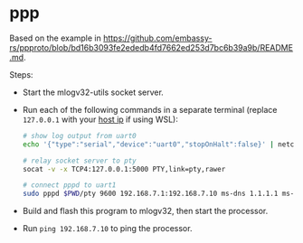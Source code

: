 # ppp

Based on the example in https://github.com/embassy-rs/ppproto/blob/bd16b3093fe2ededb4fd7662ed253d7bc6b39a9b/README.md.

Steps:

- Start the mlogv32-utils socket server.
- Run each of the following commands in a separate terminal (replace `127.0.0.1` with your [host ip](https://learn.microsoft.com/en-us/windows/wsl/networking#accessing-windows-networking-apps-from-linux-host-ip) if using WSL):

  ```sh
  # show log output from uart0
  echo '{"type":"serial","device":"uart0","stopOnHalt":false}' | netcat -v 127.0.0.1 5000

  # relay socket server to pty
  socat -v -x TCP4:127.0.0.1:5000 PTY,link=pty,rawer

  # connect pppd to uart1
  sudo pppd $PWD/pty 9600 192.168.7.1:192.168.7.10 ms-dns 1.1.1.1 ms-dns 1.0.0.1 connect "echo '{\"type\":\"serial\",\"device\":\"uart1\"}'" nodetach debug local persist silent noproxyarp noauth
  ```

- Build and flash this program to mlogv32, then start the processor.
- Run `ping 192.168.7.10` to ping the processor.
